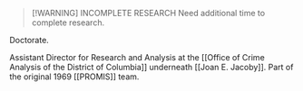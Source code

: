 > [!WARNING] INCOMPLETE RESEARCH
> Need additional time to complete research.

Doctorate. 

Assistant Director for Research and Analysis at the [[Office of Crime Analysis of the District of Columbia]] underneath [[Joan E. Jacoby]]. Part of the original 1969 [[PROMIS]] team.